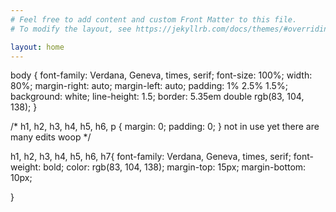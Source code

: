 ```yaml
---
# Feel free to add content and custom Front Matter to this file.
# To modify the layout, see https://jekyllrb.com/docs/themes/#overriding-theme-defaults

layout: home
---
```

body {
	font-family: Verdana, Geneva, times, serif;
	font-size: 100%;
	width: 80%;
	margin-right: auto;
	margin-left: auto;
	padding: 1% 2.5% 1.5%;
	background: white;
	line-height: 1.5;
  border: 5.35em double rgb(83, 104, 138);
}

/* h1, h2, h3, h4, h5, h6, p {
	margin: 0;
	padding: 0;
} 
not in use yet 
there are many edits woop
*/

h1, h2, h3, h4, h5, h6, h7{
  font-family: Verdana, Geneva, times, serif;
  font-weight: bold;
	color: rgb(83, 104, 138);
  margin-top: 15px;
  margin-bottom: 10px;
  
}
